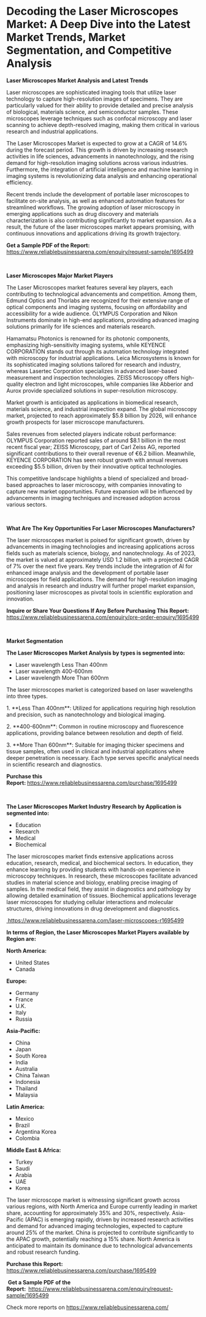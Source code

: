 <p><h1>Decoding the Laser Microscopes Market: A Deep Dive into the Latest Market Trends, Market Segmentation, and Competitive Analysis</h1></p><p><strong>Laser Microscopes Market Analysis and Latest Trends</strong></p>
<p><p>Laser microscopes are sophisticated imaging tools that utilize laser technology to capture high-resolution images of specimens. They are particularly valued for their ability to provide detailed and precise analysis of biological, materials science, and semiconductor samples. These microscopes leverage techniques such as confocal microscopy and laser scanning to achieve depth-resolved imaging, making them critical in various research and industrial applications.</p><p>The Laser Microscopes Market is expected to grow at a CAGR of 14.6% during the forecast period. This growth is driven by increasing research activities in life sciences, advancements in nanotechnology, and the rising demand for high-resolution imaging solutions across various industries. Furthermore, the integration of artificial intelligence and machine learning in imaging systems is revolutionizing data analysis and enhancing operational efficiency.</p><p>Recent trends include the development of portable laser microscopes to facilitate on-site analysis, as well as enhanced automation features for streamlined workflows. The growing adoption of laser microscopy in emerging applications such as drug discovery and materials characterization is also contributing significantly to market expansion. As a result, the future of the laser microscopes market appears promising, with continuous innovations and applications driving its growth trajectory.</p></p>
<p><strong>Get a Sample PDF of the Report:&nbsp;</strong> <a href="https://www.reliablebusinessarena.com/enquiry/request-sample/1695499?utm_campaign=1909&utm_medium=2&utm_source=Github&utm_content=ia&utm_term=08012025&utm_id=laser-microscopes">https://www.reliablebusinessarena.com/enquiry/request-sample/1695499</a></p>
<p>&nbsp;</p>
<p><strong>Laser Microscopes Major Market Players</strong></p>
<p><p>The Laser Microscopes market features several key players, each contributing to technological advancements and competition. Among them, Edmund Optics and Thorlabs are recognized for their extensive range of optical components and imaging systems, focusing on affordability and accessibility for a wide audience. OLYMPUS Corporation and Nikon Instruments dominate in high-end applications, providing advanced imaging solutions primarily for life sciences and materials research. </p><p>Hamamatsu Photonics is renowned for its photonic components, emphasizing high-sensitivity imaging systems, while KEYENCE CORPORATION stands out through its automation technology integrated with microscopy for industrial applications. Leica Microsystems is known for its sophisticated imaging solutions tailored for research and industry, whereas Lasertec Corporation specializes in advanced laser-based measurement and inspection technologies. ZEISS Microscopy offers high-quality electron and light microscopes, while companies like Abberior and Aurox provide specialized solutions in super-resolution microscopy.</p><p>Market growth is anticipated as applications in biomedical research, materials science, and industrial inspection expand. The global microscopy market, projected to reach approximately $5.8 billion by 2026, will enhance growth prospects for laser microscope manufacturers.</p><p>Sales revenues from selected players indicate robust performance: OLYMPUS Corporation reported sales of around $8.1 billion in the most recent fiscal year; ZEISS Microscopy, part of Carl Zeiss AG, reported significant contributions to their overall revenue of €6.2 billion. Meanwhile, KEYENCE CORPORATION has seen robust growth with annual revenues exceeding $5.5 billion, driven by their innovative optical technologies.</p><p>This competitive landscape highlights a blend of specialized and broad-based approaches to laser microscopy, with companies innovating to capture new market opportunities. Future expansion will be influenced by advancements in imaging techniques and increased adoption across various sectors.</p></p>
<p>&nbsp;</p>
<p><strong>What Are The Key Opportunities For Laser Microscopes Manufacturers?</strong></p>
<p><p>The laser microscopes market is poised for significant growth, driven by advancements in imaging technologies and increasing applications across fields such as materials science, biology, and nanotechnology. As of 2023, the market is valued at approximately USD 1.2 billion, with a projected CAGR of 7% over the next five years. Key trends include the integration of AI for enhanced image analysis and the development of portable laser microscopes for field applications. The demand for high-resolution imaging and analysis in research and industry will further propel market expansion, positioning laser microscopes as pivotal tools in scientific exploration and innovation.</p></p>
<p><strong>Inquire or Share Your Questions If Any Before Purchasing This Report:</strong> <a href="https://www.reliablebusinessarena.com/enquiry/pre-order-enquiry/1695499?utm_campaign=1909&utm_medium=2&utm_source=Github&utm_content=ia&utm_term=08012025&utm_id=laser-microscopes">https://www.reliablebusinessarena.com/enquiry/pre-order-enquiry/1695499</a></p>
<p>&nbsp;</p>
<p><strong>Market Segmentation</strong></p>
<p><strong>The Laser Microscopes Market Analysis by types is segmented into:</strong></p>
<p><ul><li>Laser wavelength Less Than 400nm</li><li>Laser wavelength 400-600nm</li><li>Laser wavelength More Than 600nm</li></ul></p>
<p><p>The laser microscopes market is categorized based on laser wavelengths into three types. </p><p>1. **Less Than 400nm**: Utilized for applications requiring high resolution and precision, such as nanotechnology and biological imaging. </p><p>2. **400-600nm**: Common in routine microscopy and fluorescence applications, providing balance between resolution and depth of field. </p><p>3. **More Than 600nm**: Suitable for imaging thicker specimens and tissue samples, often used in clinical and industrial applications where deeper penetration is necessary. Each type serves specific analytical needs in scientific research and diagnostics.</p></p>
<p><strong>Purchase this Report:&nbsp;</strong><a href="https://www.reliablebusinessarena.com/purchase/1695499?utm_campaign=1909&utm_medium=2&utm_source=Github&utm_content=ia&utm_term=08012025&utm_id=laser-microscopes">https://www.reliablebusinessarena.com/purchase/1695499</a></p>
<p>&nbsp;</p>
<p><strong>The Laser Microscopes Market Industry Research by Application is segmented into:</strong></p>
<p><ul><li>Education</li><li>Research</li><li>Medical</li><li>Biochemical</li></ul></p>
<p><p>The laser microscopes market finds extensive applications across education, research, medical, and biochemical sectors. In education, they enhance learning by providing students with hands-on experience in microscopy techniques. In research, these microscopes facilitate advanced studies in material science and biology, enabling precise imaging of samples. In the medical field, they assist in diagnostics and pathology by allowing detailed examination of tissues. Biochemical applications leverage laser microscopes for studying cellular interactions and molecular structures, driving innovations in drug development and diagnostics.</p></p>
<p><a href="https://www.reliablebusinessarena.com/laser-microscopes-r1695499?utm_campaign=1909&utm_medium=2&utm_source=Github&utm_content=ia&utm_term=08012025&utm_id=laser-microscopes">&nbsp;https://www.reliablebusinessarena.com/laser-microscopes-r1695499</a></p>
<p><strong>In terms of Region, the Laser Microscopes Market Players available by Region are:</strong></p>
<p>
    <p> <strong> North America: </strong>
        <ul>
            <li>United States</li>
            <li>Canada</li>
        </ul>
        </p> 
    <p> <strong> Europe: </strong>
        <ul>
            <li>Germany</li>
            <li>France</li>
            <li>U.K.</li>
            <li>Italy</li>
            <li>Russia</li>
        </ul>
        </p> 
    <p> <strong> Asia-Pacific: </strong>
        <ul>
            <li>China</li>
            <li>Japan</li>
            <li>South Korea</li>
            <li>India</li>
            <li>Australia</li>
            <li>China Taiwan</li>
            <li>Indonesia</li>
            <li>Thailand</li>
            <li>Malaysia</li>
        </ul>
        </p> 
    <p> <strong> Latin America: </strong>
        <ul>
            <li>Mexico</li>
            <li>Brazil</li>
            <li>Argentina Korea</li>
            <li>Colombia</li>
        </ul>
        </p> 
    <p> <strong> Middle East & Africa: </strong>
        <ul>
            <li>Turkey</li>
            <li>Saudi</li>
            <li>Arabia</li>
            <li>UAE</li>
            <li>Korea</li>
        </ul>
    </p>
    </p>
<p><p>The laser microscope market is witnessing significant growth across various regions, with North America and Europe currently leading in market share, accounting for approximately 35% and 30%, respectively. Asia-Pacific (APAC) is emerging rapidly, driven by increased research activities and demand for advanced imaging technologies, expected to capture around 25% of the market. China is projected to contribute significantly to the APAC growth, potentially reaching a 15% share. North America is anticipated to maintain its dominance due to technological advancements and robust research funding.</p></p>
<p><strong>Purchase this Report: </strong><a href="https://www.reliablebusinessarena.com/purchase/1695499?utm_campaign=1909&utm_medium=2&utm_source=Github&utm_content=ia&utm_term=08012025&utm_id=laser-microscopes">https://www.reliablebusinessarena.com/purchase/1695499</a></p>
<p>&nbsp;<strong>Get a Sample PDF of the Report:&nbsp;&nbsp;</strong><a href="https://www.reliablebusinessarena.com/enquiry/request-sample/1695499?utm_campaign=1909&utm_medium=2&utm_source=Github&utm_content=ia&utm_term=08012025&utm_id=laser-microscopes">https://www.reliablebusinessarena.com/enquiry/request-sample/1695499</a></p>
<p><strong></strong></p>
<p>Check more reports on <a href="https://www.reliablebusinessarena.com/?utm_campaign=1909&utm_medium=2&utm_source=Github&utm_content=ia&utm_term=08012025&utm_id=laser-microscopes">https://www.reliablebusinessarena.com/</a></p>